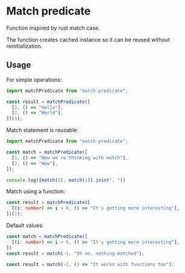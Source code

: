 # Match predicate

Function inspired by rust match case.

The function creates cached instance so it can be reused without reinitialization.

## Usage

For simple operations:

```ts
import matchPredicate from "match-predicate";

const result = matchPredicate([
  [1, () => "Hello"],
  [2, () => "World"],
])(1);
```

Match statement is reusable:

```ts
import matchPredicate from "match-predicate";

const match = matchPredicate([
  [1, () => "Now we're thinking with match"],
  [2, () => "Wow"],
]);

console.log([match(2), match(1)].join(", "))
```

Match using a function:

```ts
const result = matchPredicate([
  [(i: number) => i > 0, () => "It's getting more interesting"],
])(1);
```

Default values:

```ts
const match = matchPredicate([
  [(i: number) => i > 0, () => "It's getting more interesting"],
])
const result = match(-1, "Oh no, nothing matched");

const result = match(-2, () => "It works with functions too");
```

